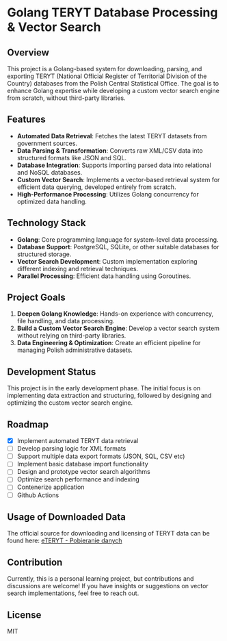 # Golang TERYT Database Processing & Vector Search

## Overview
This project is a Golang-based system for downloading, parsing, and exporting TERYT (National Official Register of Territorial Division of the Country) databases from the Polish Central Statistical Office. The goal is to enhance Golang expertise while developing a custom vector search engine from scratch, without third-party libraries.

## Features
- **Automated Data Retrieval**: Fetches the latest TERYT datasets from government sources.
- **Data Parsing & Transformation**: Converts raw XML/CSV data into structured formats like JSON and SQL.
- **Database Integration**: Supports importing parsed data into relational and NoSQL databases.
- **Custom Vector Search**: Implements a vector-based retrieval system for efficient data querying, developed entirely from scratch.
- **High-Performance Processing**: Utilizes Golang concurrency for optimized data handling.

## Technology Stack
- **Golang**: Core programming language for system-level data processing.
- **Database Support**: PostgreSQL, SQLite, or other suitable databases for structured storage.
- **Vector Search Development**: Custom implementation exploring different indexing and retrieval techniques.
- **Parallel Processing**: Efficient data handling using Goroutines.

## Project Goals
1. **Deepen Golang Knowledge**: Hands-on experience with concurrency, file handling, and data processing.
2. **Build a Custom Vector Search Engine**: Develop a vector search system without relying on third-party libraries.
3. **Data Engineering & Optimization**: Create an efficient pipeline for managing Polish administrative datasets.

## Development Status
This project is in the early development phase. The initial focus is on implementing data extraction and structuring, followed by designing and optimizing the custom vector search engine.

## Roadmap
- [X] Implement automated TERYT data retrieval
- [ ] Develop parsing logic for XML formats
- [ ] Support multiple data export formats (JSON, SQL, CSV etc)
- [ ] Implement basic database import functionality
- [ ] Design and prototype vector search algorithms
- [ ] Optimize search performance and indexing
- [ ] Contenerize application
- [ ] Github Actions

## Usage of Downloaded Data
The official source for downloading and licensing of TERYT data can be found here: [eTERYT - Pobieranie danych](https://eteryt.stat.gov.pl/eTeryt/rejestr_teryt/udostepnianie_danych/baza_teryt/uzytkownicy_indywidualni/pobieranie/pobieranie.aspx?contrast=default)

## Contribution
Currently, this is a personal learning project, but contributions and discussions are welcome! If you have insights or suggestions on vector search implementations, feel free to reach out.

## License
MIT
